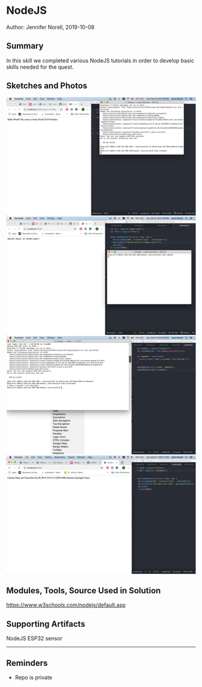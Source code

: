 #  NodeJS

Author: Jennifer Norell, 2019-10-08

## Summary
In this skill we completed various NodeJS tutorials in order to develop basic skills needed for the quest.

## Sketches and Photos
![skill](./images/1.png "Node") 
![skill](./images/2.png "Node") 
![skill](./images/3.png "Node") 
![skill](./images/4.png "Node") 

## Modules, Tools, Source Used in Solution
https://www.w3schools.com/nodejs/default.asp

## Supporting Artifacts
NodeJS
ESP32 
sensor

-----

## Reminders
- Repo is private
